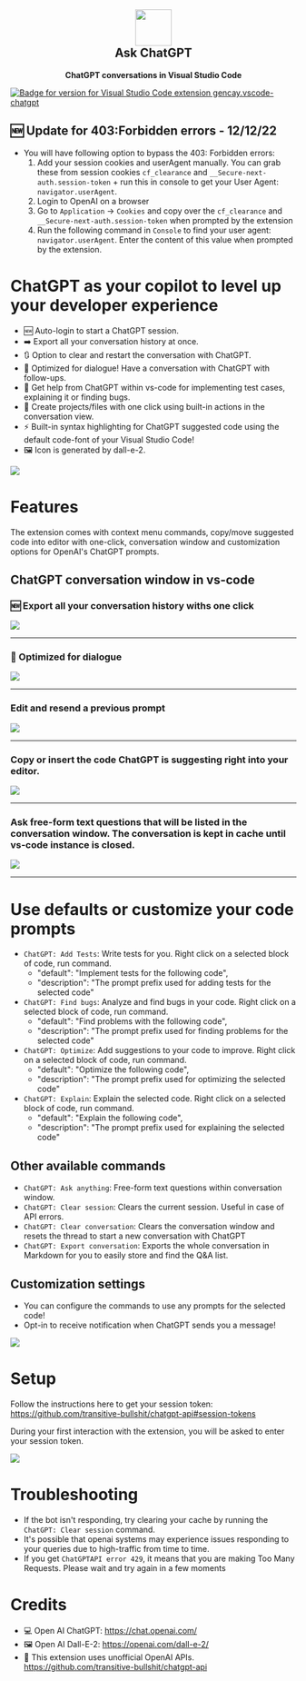 <h2 align="center"><img src="https://raw.githubusercontent.com/gencay/vscode-chatgpt/main/images/iconWhite.png" height="64"><br>Ask ChatGPT</h2>
<p align="center"><strong>ChatGPT conversations in Visual Studio Code</strong></p>

[![Badge for version for Visual Studio Code extension gencay.vscode-chatgpt](https://vsmarketplacebadges.dev/version/gencay.vscode-chatgpt.png)](https://marketplace.visualstudio.com/items?itemName=gencay.vscode-chatgpt)

## 🆕 Update for 403:Forbidden errors - 12/12/22

- You will have following option to bypass the 403: Forbidden errors:
  1. Add your session cookies and userAgent manually. You can grab these from session cookies `cf_clearance` and `__Secure-next-auth.session-token` + run this in console to get your User Agent: `navigator.userAgent`.
  2. Login to OpenAI on a browser
  3. Go to `Application` -> `Cookies` and copy over the `cf_clearance` and `__Secure-next-auth.session-token` when prompted by the extension
  4. Run the following command in `Console` to find your user agent: `navigator.userAgent`. Enter the content of this value when prompted by the extension.

# ChatGPT as your copilot to level up your developer experience

- 🆕 Auto-login to start a ChatGPT session.
- ➡️ Export all your conversation history at once.
- 🔃 Option to clear and restart the conversation with ChatGPT.
- 🍻 Optimized for dialogue! Have a conversation with ChatGPT with follow-ups.
- 💯 Get help from ChatGPT within vs-code for implementing test cases, explaining it or finding bugs.
- 📝 Create projects/files with one click using built-in actions in the conversation view.
- ⚡ Built-in syntax highlighting for ChatGPT suggested code using the default code-font of your Visual Studio Code!
- 🖼️ Icon is generated by dall-e-2.

<img src="https://raw.githubusercontent.com/gencay/vscode-chatgpt/main/images/chatgpt-gif.gif">

# Features

The extension comes with context menu commands, copy/move suggested code into editor with one-click, conversation window and customization options for OpenAI's ChatGPT prompts.

## ChatGPT conversation window in vs-code

### 🆕 Export all your conversation history withs one click

<img src="https://raw.githubusercontent.com/gencay/vscode-chatgpt/main/images/export-convo.png">

---

### 🍻 Optimized for dialogue

<img src="https://raw.githubusercontent.com/gencay/vscode-chatgpt/main/images/conversation-mode-2.png">

---

### Edit and resend a previous prompt

<img src="https://raw.githubusercontent.com/gencay/vscode-chatgpt/main/images/edit-resend.png">

---

### Copy or insert the code ChatGPT is suggesting right into your editor.

<img src="https://raw.githubusercontent.com/gencay/vscode-chatgpt/main/images/code-actions.png">

---

### Ask free-form text questions that will be listed in the conversation window. The conversation is kept in cache until vs-code instance is closed.

<img src="https://raw.githubusercontent.com/gencay/vscode-chatgpt/main/images/rust.png">

---

# Use defaults or customize your code prompts

- `ChatGPT: Add Tests`: Write tests for you. Right click on a selected block of code, run command.
  - "default": "Implement tests for the following code",
  - "description": "The prompt prefix used for adding tests for the selected code"
- `ChatGPT: Find bugs`: Analyze and find bugs in your code. Right click on a selected block of code, run command.
  - "default": "Find problems with the following code",
  - "description": "The prompt prefix used for finding problems for the selected code"
- `ChatGPT: Optimize`: Add suggestions to your code to improve. Right click on a selected block of code, run command.
  - "default": "Optimize the following code",
  - "description": "The prompt prefix used for optimizing the selected code"
- `ChatGPT: Explain`: Explain the selected code. Right click on a selected block of code, run command.
  - "default": "Explain the following code",
  - "description": "The prompt prefix used for explaining the selected code"

## Other available commands

- `ChatGPT: Ask anything`: Free-form text questions within conversation window.
- `ChatGPT: Clear session`: Clears the current session. Useful in case of API errors.
- `ChatGPT: Clear conversation`: Clears the conversation window and resets the thread to start a new conversation with ChatGPT
- `ChatGPT: Export conversation`: Exports the whole conversation in Markdown for you to easily store and find the Q&A list.

## Customization settings

- You can configure the commands to use any prompts for the selected code!
- Opt-in to receive notification when ChatGPT sends you a message!

<img src="https://raw.githubusercontent.com/gencay/vscode-chatgpt/main/images/settings.png">

# Setup

Follow the instructions here to get your session token: https://github.com/transitive-bullshit/chatgpt-api#session-tokens

During your first interaction with the extension, you will be asked to enter your session token.

<img src="https://raw.githubusercontent.com/gencay/vscode-chatgpt/main/images/setup.png">

# Troubleshooting

- If the bot isn't responding, try clearing your cache by running the `ChatGPT: Clear session` command.
- It's possible that openai systems may experience issues responding to your queries due to high-traffic from time to time.
- If you get `ChatGPTAPI error 429`, it means that you are making Too Many Requests. Please wait and try again in a few moments

# Credits

- 💻 Open AI ChatGPT: https://chat.openai.com/
- 🖼️ Open AI Dall-E-2: https://openai.com/dall-e-2/
- 🧪 This extension uses unofficial OpenAI APIs. https://github.com/transitive-bullshit/chatgpt-api
